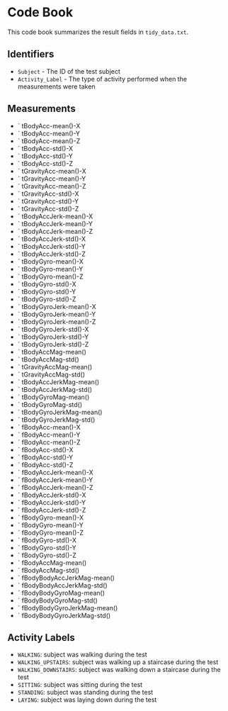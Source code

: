 # Code Book

This code book summarizes the result fields in `tidy_data.txt`.

## Identifiers

* `Subject` - The ID of the test subject
* `Activity_Label` - The type of activity performed when the measurements were taken

## Measurements

* ` tBodyAcc-mean()-X
* ` tBodyAcc-mean()-Y
* ` tBodyAcc-mean()-Z
* ` tBodyAcc-std()-X
* ` tBodyAcc-std()-Y
* ` tBodyAcc-std()-Z
* ` tGravityAcc-mean()-X
* ` tGravityAcc-mean()-Y
* ` tGravityAcc-mean()-Z
* ` tGravityAcc-std()-X
* ` tGravityAcc-std()-Y
* ` tGravityAcc-std()-Z
* ` tBodyAccJerk-mean()-X
* ` tBodyAccJerk-mean()-Y
* ` tBodyAccJerk-mean()-Z
* ` tBodyAccJerk-std()-X
* ` tBodyAccJerk-std()-Y
* ` tBodyAccJerk-std()-Z
* ` tBodyGyro-mean()-X
* ` tBodyGyro-mean()-Y
* ` tBodyGyro-mean()-Z
* ` tBodyGyro-std()-X
* ` tBodyGyro-std()-Y
* ` tBodyGyro-std()-Z
* ` tBodyGyroJerk-mean()-X
* ` tBodyGyroJerk-mean()-Y
* ` tBodyGyroJerk-mean()-Z
* ` tBodyGyroJerk-std()-X
* ` tBodyGyroJerk-std()-Y
* ` tBodyGyroJerk-std()-Z
* ` tBodyAccMag-mean()
* ` tBodyAccMag-std()
* ` tGravityAccMag-mean()
* ` tGravityAccMag-std()
* ` tBodyAccJerkMag-mean()
* ` tBodyAccJerkMag-std()
* ` tBodyGyroMag-mean()
* ` tBodyGyroMag-std()
* ` tBodyGyroJerkMag-mean()
* ` tBodyGyroJerkMag-std()
* ` fBodyAcc-mean()-X
* ` fBodyAcc-mean()-Y
* ` fBodyAcc-mean()-Z
* ` fBodyAcc-std()-X
* ` fBodyAcc-std()-Y
* ` fBodyAcc-std()-Z
* ` fBodyAccJerk-mean()-X
* ` fBodyAccJerk-mean()-Y
* ` fBodyAccJerk-mean()-Z
* ` fBodyAccJerk-std()-X
* ` fBodyAccJerk-std()-Y
* ` fBodyAccJerk-std()-Z
* ` fBodyGyro-mean()-X
* ` fBodyGyro-mean()-Y
* ` fBodyGyro-mean()-Z
* ` fBodyGyro-std()-X
* ` fBodyGyro-std()-Y
* ` fBodyGyro-std()-Z
* ` fBodyAccMag-mean()
* ` fBodyAccMag-std()
* ` fBodyBodyAccJerkMag-mean()
* ` fBodyBodyAccJerkMag-std()
* ` fBodyBodyGyroMag-mean()
* ` fBodyBodyGyroMag-std()
* ` fBodyBodyGyroJerkMag-mean()
* ` fBodyBodyGyroJerkMag-std()

## Activity Labels

* `WALKING`: subject was walking during the test
* `WALKING_UPSTAIRS`: subject was walking up a staircase during the test
* `WALKING_DOWNSTAIRS`: subject was walking down a staircase during the test
* `SITTING`: subject was sitting during the test
* `STANDING`: subject was standing during the test
* `LAYING`: subject was laying down during the test